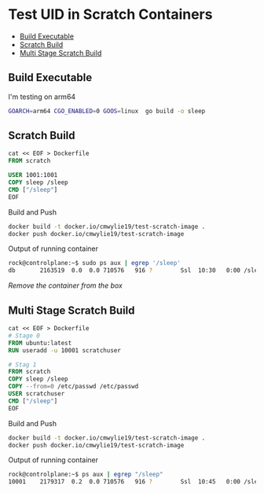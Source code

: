 # Test UID in Scratch Containers

- [Build Executable](#build-executable)
- [Scratch Build](#scratch-build)
- [Multi Stage Scratch Build](#multi-stage-scratch-build)

## Build Executable

I'm testing on arm64

```bash
GOARCH=arm64 CGO_ENABLED=0 GOOS=linux  go build -o sleep
```

## Scratch Build

```Dockerfile
cat << EOF > Dockerfile
FROM scratch

USER 1001:1001
COPY sleep /sleep
CMD ["/sleep"]
EOF
```

Build and Push 

```bash
docker build -t docker.io/cmwylie19/test-scratch-image .
docker push docker.io/cmwylie19/test-scratch-image
```

Output of running container

```bash
rock@controlplane:~$ sudo ps aux | egrep '/sleep' 
db       2163519  0.0  0.0 710576   916 ?        Ssl  10:30   0:00 /sleep
```

_Remove the container from the box_

## Multi Stage Scratch Build


```Dockerfile
cat << EOF > Dockerfile
# Stage 0
FROM ubuntu:latest
RUN useradd -u 10001 scratchuser

# Stag 1
FROM scratch
COPY sleep /sleep
COPY --from=0 /etc/passwd /etc/passwd
USER scratchuser
CMD ["/sleep"]
EOF
```

Build and Push 

```bash
docker build -t docker.io/cmwylie19/test-scratch-image .
docker push docker.io/cmwylie19/test-scratch-image
```


Output of running container

```bash
rock@controlplane:~$ ps aux | egrep "/sleep"
10001    2179317  0.2  0.0 710576   916 ?        Ssl  10:45   0:00 /sleep
```